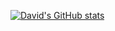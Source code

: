 [![David's GitHub stats](https://github-readme-stats.vercel.app/api?username=davidtavarez&show_icons=true&theme=highcontrast&count_private=true)](https://github.com/anuraghazra/github-readme-stats)
